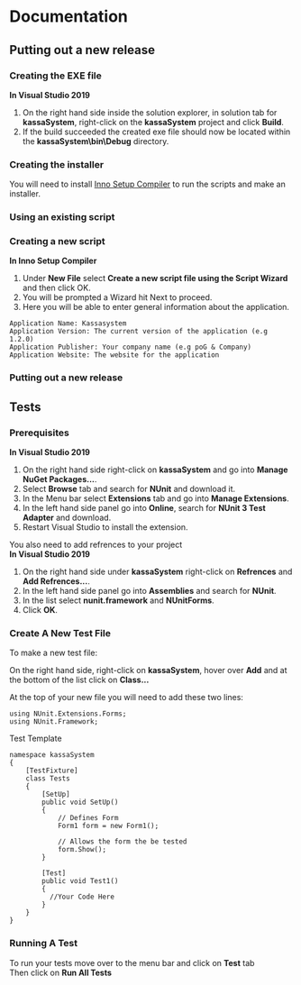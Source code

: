 # Documentation

## Putting out a new release

### Creating the EXE file
**In Visual Studio 2019**
1. On the right hand side inside the solution explorer, in solution tab for **kassaSystem**, right-click on the **kassaSystem** project and click **Build**.
2. If the build succeeded the created exe file should now be located within the **kassaSystem\bin\Debug** directory.

### Creating the installer
You will need to install [Inno Setup Compiler](https://jrsoftware.org/isinfo.php) to run the scripts and make an installer.

### Using an existing script

### Creating a new script
**In Inno Setup Compiler**
1. Under **New File** select **Create a new script file using the Script Wizard** and then click OK.
2. You will be prompted a Wizard hit Next to proceed.
3. Here you will be able to enter general information about the application. <br>
```
Application Name: Kassasystem
Application Version: The current version of the application (e.g 1.2.0)
Application Publisher: Your company name (e.g poG & Company)
Application Website: The website for the application
```

### Putting out a new release


## Tests
### Prerequisites
**In Visual Studio 2019**
1. On the right hand side right-click on **kassaSystem** and go into **Manage NuGet Packages...**.
2. Select **Browse** tab and search for **NUnit** and download it.
3. In the Menu bar select **Extensions** tab and go into **Manage Extensions**.
4. In the left hand side panel go into **Online**, search for **NUnit 3 Test Adapter** and download.
5. Restart Visual Studio to install the extension.

You also need to add refrences to your project <br>
**In Visual Studio 2019**
1. On the right hand side under **kassaSystem** right-click on **Refrences** and **Add Refrences...**.
2. In the left hand side panel go into **Assemblies** and search for **NUnit**.
3. In the list select **nunit.framework** and **NUnitForms**.
4. Click **OK**.


### Create A New Test File
To make a new test file:

On the right hand side, right-click on **kassaSystem**, hover over **Add** and at the bottom of the list click on **Class...**

At the top of your new file you will need to add these two lines:
```
using NUnit.Extensions.Forms;
using NUnit.Framework;
```
Test Template
  
```
namespace kassaSystem
{
    [TestFixture]
    class Tests
    {
        [SetUp]
        public void SetUp()
        {
            // Defines Form
            Form1 form = new Form1();

            // Allows the form the be tested
            form.Show();
        }

        [Test]
        public void Test1() 
        {
          //Your Code Here
        }
    }
}
```

### Running A Test
To run your tests move over to the menu bar and click on **Test** tab <br>
Then click on **Run All Tests**
